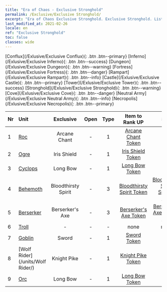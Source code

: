 ```yaml
---
title: "Era of Chaos - Exclusive Stronghold"
permalink: /Exclusive/Exclusive Stronghold/
excerpt: "Era of Chaos Exclusive Stronghold. Exclusive Stronghold. List of Exclusive Strongholdin Era of Chaos"
last_modified_at: 2021-02-26
locale: en
ref: "Exclusive Stronghold"
toc: false
classes: wide
---
```

 [Conflux](/Exlusive/Exclusive Conflux){: .btn .btn--primary} [Inferno](/Exlusive/Exclusive Inferno){: .btn .btn--success} [Dungeon](/Exlusive/Exclusive Dungeon){: .btn .btn--warning} [Fortress](/Exlusive/Exclusive Fortress){: .btn .btn--danger} [Rampart](/Exlusive/Exclusive Rampart){: .btn .btn--info} [Castle](/Exlusive/Exclusive Castle){: .btn .btn--primary} [Tower](/Exlusive/Exclusive Tower){: .btn .btn--success} [Stronghold](/Exlusive/Exclusive Stronghold){: .btn .btn--warning} [Cove](/Exlusive/Exclusive Cove){: .btn .btn--danger} [Neutral Army](/Exlusive/Exclusive Neutral Army){: .btn .btn--info} [Necropolis](/Exlusive/Exclusive Necropolis){: .btn .btn--primary} 

  | Nr |         Unit        |   Exclusive   | Open  |    Type   |  Item to Rank UP      |  Skin   |
  |:---|:--------------------|:-------------:|:-----:|:---------:|:---------------------:|:-------:|
  | 1 | [Roc](/units/Roc/) | Arcane Chant | - | 1 | [Arcane Chant Token](/Items/con_122/) | - |
  | 2 | [Ogre](/units/Ogre/) | Iris Shield | - | 1 | [Iris Shield Token](/Items/con_153/) | - |
  | 3 | [Cyclops](/units/Cyclops/) | Long Bow | - | 1 | [Long Bow Token](/Items/con_134/) | - |
  | 4 | [Behemoth](/units/Behemoth/) | Bloodthirsty Spirit | - | 3 | [Bloodthirsty Spirit Token](/Items/con_375/) | [Bloodthirsty Spirit Special Skin](/Items/con_652/) |
  | 5 | [Berserker](/units/Berserker/) | Berserker's Axe | - | 3 | [Berserker's Axe Token](/Items/con_789/) | [Berserker's Axe Special Skin](/Items/con_347/) |
  | 6 | [Troll](/units/Troll/) | - | - | - | none | none |
  | 7 | [Goblin](/units/Goblin/) | Sword | - | 1 | [Sword Token](/Items/con_163/) | - |
  | 8 | [Wolf Rider](/units/Wolf Rider/) | Knight Pike | - | 1 | [Knight Pike Token](/Items/con_210/) | - |
  | 9 | [Orc](/units/Orc/) | Long Bow | - | 1 | [Long Bow Token](/Items/con_134/) | - |
